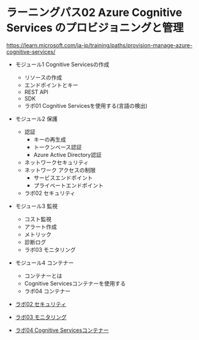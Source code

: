 # ラーニングパス02 Azure Cognitive Services のプロビジョニングと管理

https://learn.microsoft.com/ja-jp/training/paths/provision-manage-azure-cognitive-services/

- モジュール1 Cognitive Servicesの作成
  - リソースの作成
  - エンドポイントとキー
  - REST API
  - SDK
  - ラボ01 Cognitive Servicesを使用する(言語の検出)
- モジュール2 保護
  - 認証
    - キーの再生成
    - トークンベース認証
    - Azure Active Directory認証
  - ネットワークセキュリティ
  - ネットワーク アクセスの制限
    - サービスエンドポイント
    - プライベートエンドポイント
  - ラボ02 セキュリティ
- モジュール3 監視
  - コスト監視
  - アラート作成
  - メトリック
  - 診断ログ
  - ラボ03 モニタリング
- モジュール4 コンテナー
  - コンテナーとは
  - Cognitive Servicesコンテナーを使用する
  - ラボ04 コンテナー


- [ラボ02 セキュリティ](lab02.md)
- [ラボ03 モニタリング](lab03.md)
- [ラボ04 Cognitive Servicesコンテナー](lab04.md)
